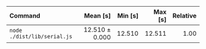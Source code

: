 | Command | Mean [s] | Min [s] | Max [s] | Relative |
|:---|---:|---:|---:|---:|
| `node ./dist/lib/serial.js` | 12.510 ± 0.000 | 12.510 | 12.511 | 1.00 |
